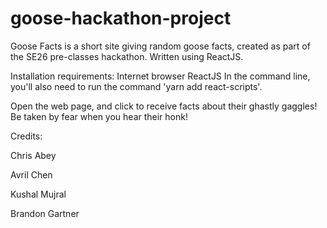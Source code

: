 # goose-hackathon-project
Goose Facts is a short site giving random goose facts, created as part of the SE26 pre-classes hackathon.  Written using ReactJS.

Installation requirements:
Internet browser
ReactJS
In the command line, you'll also need to run the command 'yarn add react-scripts'.

Open the web page, and click to receive facts about their ghastly gaggles!  Be taken by fear when you hear their honk!

Credits:

Chris Abey

Avril Chen

Kushal Mujral

Brandon Gartner
